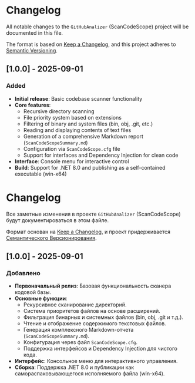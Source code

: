# Changelog

All notable changes to the `GitHubAnalizer` (ScanCodeScope) project will be documented in this file.

The format is based on [Keep a Changelog](https://keepachangelog.com/en/1.0.0/), and this project adheres to [Semantic Versioning](https://semver.org/).

## [1.0.0] - 2025-09-01
### Added
- **Initial release**: Basic codebase scanner functionality
- **Core features**:
  - Recursive directory scanning
  - File priority system based on extensions
  - Filtering of binary and system files (bin, obj, .git, etc.)
  - Reading and displaying contents of text files
  - Generation of a comprehensive Markdown report (`ScanCodeScopeSummary.md`)
  - Configuration via `ScanCodeScope.cfg` file
  - Support for interfaces and Dependency Injection for clean code
- **Interface**: Console menu for interactive control
- **Build**: Support for .NET 8.0 and publishing as a self-contained executable (win-x64)

# Changelog

Все заметные изменения в проекте `GitHubAnalizer` (ScanCodeScope) будут документироваться в этом файле.

Формат основан на [Keep a Changelog](https://keepachangelog.com/ru/1.0.0/), и проект придерживается [Семантического Версионирования](https://semver.org/lang/ru/).

## [1.0.0] - 2025-09-01
### Добавлено
- **Первоначальный релиз**: Базовая функциональность сканера кодовой базы.
- **Основные функции**:
  - Рекурсивное сканирование директорий.
  - Система приоритетов файлов на основе расширений.
  - Фильтрация бинарных и системных файлов (bin, obj, .git и т.д.).
  - Чтение и отображение содержимого текстовых файлов.
  - Генерация комплексного Markdown-отчета (`ScanCodeScopeSummary.md`).
  - Конфигурация через файл `ScanCodeScope.cfg`.
  - Поддержка интерфейсов и Dependency Injection для чистого кода.
- **Интерфейс**: Консольное меню для интерактивного управления.
- **Сборка**: Поддержка .NET 8.0 и публикации как самораспаковывающегося исполняемого файла (win-x64).
